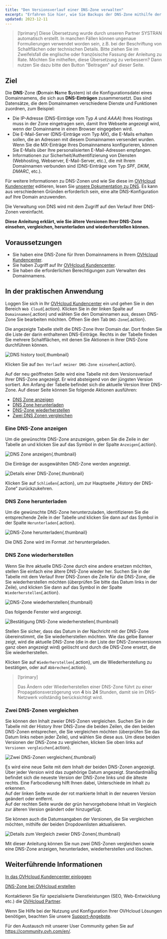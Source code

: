 ```yaml
---
title: "Den Versionsverlauf einer DNS-Zone verwalten"
excerpt: "Erfahren Sie hier, wie Sie Backups der DNS-Zone mithilfe der History-Funktion einsehen, vergleichen, herunterladen und wiederherstellen können"
updated: 2023-12-11
---
```


> [!primary]
> Diese Übersetzung wurde durch unseren Partner SYSTRAN automatisch erstellt. In manchen Fällen können ungenaue Formulierungen verwendet worden sein, z.B. bei der Beschriftung von Schaltflächen oder technischen Details. Bitte ziehen Sie im Zweifelsfall die englische oder französische Fassung der Anleitung zu Rate. Möchten Sie mithelfen, diese Übersetzung zu verbessern? Dann nutzen Sie dazu bitte den Button "Beitragen" auf dieser Seite.
>

## Ziel

Die **DNS**-Zone (**D**omain **N**ame **S**ystem) ist die Konfigurationsdatei eines Domainnamens, die sich aus **DNS-Einträgen** zusammensetzt. Das sind Datensätze, die dem Domainnamen verschiedene Dienste und Funktionen zuordnen, zum Beispiel:

- Die IP-Adresse (DNS-Einträge vom Typ *A* und *AAAA*) Ihres Hostings muss in der Zone eingetragen sein, damit Ihre Webseite angezeigt wird, wenn der Domainname in einen Browser eingegeben wird.
- Die E-Mail-Server (DNS-Einträge vom Typ *MX*), die E-Mails erhalten sollen, die an Adressen mit diesem Domainnamen versendet wurden. Wenn Sie die MX-Einträge Ihres Domainnamens konfigurieren, können Sie E-Mails über Ihre personalisierten E-Mail-Adressen empfangen.
- Informationen zur Sicherheit/Authentifizierung von Diensten (Webhosting, Webserver, E-Mail-Server, etc.), die mit Ihrem Domainnamen verbunden sind (DNS-Einträge vom Typ *SPF*, *DKIM*, *DMARC*, etc.).

Für weitere Informationen zu DNS-Zonen und wie Sie diese im [OVHcloud Kundencenter](/links//manager) editieren, lesen Sie [unsere Dokumentation zu DNS](/pages/web_cloud/domains/dns_zone_edit).
Es kann aus verschiedenen Gründen erforderlich sein, eine alte DNS-Konfiguration auf Ihre Domain anzuwenden.

Die Verwaltung von DNS wird mit dem Zugriff auf den Verlauf Ihrer DNS-Zonen vereinfacht.

**Diese Anleitung erklärt, wie Sie ältere Versionen Ihrer DNS-Zone einsehen, vergleichen, herunterladen und wiederherstellen können.**

## Voraussetzungen

- Sie haben eine DNS-Zone für Ihren Domainnamens in Ihrem [OVHcloud Kundencenter](/links//manager).
- Sie haben Zugriff auf Ihr [OVHcloud Kundencenter](/links//manager).
- Sie haben die erforderlichen Berechtigungen zum Verwalten des Domainnamens.

## In der praktischen Anwendung

Loggen Sie sich in Ihr [OVHcloud Kundencenter](/links//manager) ein und gehen Sie in den Bereich `Web Cloud`{.action}. Klicken Sie in der linken Spalte auf `Domainnamen`{.action} und wählen Sie den Domainnamen aus, dessen DNS-Zone Sie bearbeiten möchten. Öffnen Sie den Tab `DNS-Zone`{.action}.

Die angezeigte Tabelle stellt die DNS-Zone Ihrer Domain dar. Dort finden Sie die Liste der darin enthaltenen DNS-Einträge. Rechts in der Tabelle finden Sie mehrere Schaltflächen, mit denen Sie Aktionen in Ihrer DNS-Zone durchführen können. 

![DNS history tool](images/dns-zone-history.png){.thumbnail}

Klicken Sie auf `Den Verlauf meiner DNS-Zone einsehen`{.action}. 

Auf der neu geöffneten Seite wird eine Tabelle mit dem Versionsverlauf Ihrer DNS-Zone angezeigt. Er wird absteigend von der jüngsten Version sortiert. Am Anfang der Tabelle befindet sich die aktuelle Version Ihrer DNS-Zone. Auf dieser Seite können Sie folgende Aktionen ausführen:

- [DNS Zone anzeigen](#view)
- [DNS Zone herunterladen](#download)
- [DNS-Zone wiederherstellen](#restore)
- [Zwei DNS Zonen vergleichen](#compare)

### Eine DNS-Zone anzeigen <a name="view"></a>

Um die gewünschte DNS-Zone anzuzeigen, geben Sie die Zeile in der Tabelle an und klicken Sie auf das Symbol in der Spalte `Anzeigen`{.action}.

![DNS Zone anzeigen](images/visualize-dns-eyes.png){.thumbnail}

Die Einträge der ausgewählten DNS-Zone werden angezeigt.

![Details einer DNS-Zone](images/details-dns-zone.png){.thumbnail}

Klicken Sie auf `Schließen`{.action}, um zur Hauptseite „History der DNS-Zone“ zurückzukehren.

### DNS Zone herunterladen <a name="download"></a>

Um die gewünschte DNS-Zone herunterzuladen, identifizieren Sie die entsprechende Zeile in der Tabelle und klicken Sie dann auf das Symbol in der Spalte `Herunterladen`{.action}.

![DNS-Zone herunterladen](images/download-dns-zone.png){.thumbnail}

Die DNS Zone wird im Format *.txt* heruntergeladen.

### DNS Zone wiederherstellen <a name="restore"></a>

Wenn Sie Ihre aktuelle DNS-Zone durch eine andere ersetzen möchten, stellen Sie einfach eine ältere DNS-Zone wieder her. Suchen Sie in der Tabelle mit dem Verlauf Ihrer DNS-Zonen die Zeile für die DNS-Zone, die Sie wiederherstellen möchten (überprüfen Sie bitte das Datum links in der Zeile), und klicken Sie dann auf das Symbol in der Spalte `Wiederherstellen`{.action}.

![DNS-Zone wiederherstellen](images/restore-dns-zone.png){.thumbnail}

Das folgende Fenster wird angezeigt.

![Bestätigung DNS-Zone wiederherstellen](images/confirmation-restore-dns-zone.png){.thumbnail}

Stellen Sie sicher, dass das Datum in der Nachricht mit der DNS-Zone übereinstimmt, die Sie wiederherstellen möchten. Wie das gelbe Banner zeigt, wird die aktuelle DNS-Zone (die in der Liste der DNS-Zonenversionen ganz oben angezeigt wird) gelöscht und durch die DNS-Zone ersetzt, die Sie wiederherstellen.

Klicken Sie auf `Wiederherstellen`{.action}, um die Wiederherstellung zu bestätigen, oder auf `Abbrechen`{.action}.

> [!primary]
>
> Das Ändern oder Wiederherstellen einer DNS-Zone führt zu einer Propagationsverzögerung von **4** bis **24** Stunden, damit sie im DNS-Netzwerk vollständig berücksichtigt wird.
>

### Zwei DNS-Zonen vergleichen <a name="compare"></a>

Sie können den Inhalt zweier DNS-Zonen vergleichen. Suchen Sie in der Tabelle mit der History Ihrer DNS-Zone die beiden Zeilen, die den beiden DNS-Zonen entsprechen, die Sie vergleichen möchten (überprüfen Sie das Datum links neben jeder Zeile), und wählen Sie diese aus. Um diese beiden Versionen der DNS-Zone zu vergleichen, klicken Sie oben links auf `Versionen vergleichen`{.action}.

![Zwei DNS-Zonen vergleichen](images/compare-two-dns-zone.png){.thumbnail}

Es wird eine neue Seite mit dem Inhalt der beiden DNS-Zonen angezeigt. Über jeder Version wird das zugehörige Datum angezeigt. Standardmäßig befindet sich die neueste Version der DNS-Zone links und die älteste rechts. Eine Farbcodierung hilft Ihnen dabei, Unterschiede im Inhalt zu erkennen.<br>
Auf der linken Seite wurde der rot markierte Inhalt in der neueren Version geändert oder entfernt.<br>
Auf der rechten Seite wurde der grün hervorgehobene Inhalt im Vergleich zur älteren Version geändert oder hinzugefügt. 

Sie können auch die Datumsangaben der Versionen, die Sie vergleichen möchten, mithilfe der beiden Dropdownlisten aktualisieren.

![Details zum Vergleich zweier DNS-Zonen](images/compare-dns-zone-details.png){.thumbnail}

Mit dieser Anleitung können Sie nun zwei DNS-Zonen vergleichen sowie eine DNS-Zone anzeigen, herunterladen, wiederherstellen und löschen.

## Weiterführende Informationen

[In das OVHcloud Kundencenter einloggen](/pages/account_and_service_management/account_information/ovhcloud-account-login)

[DNS-Zone bei OVHcloud erstellen](/pages/web_cloud/domains/dns_zone_create)

Kontaktieren Sie für spezialisierte Dienstleistungen (SEO, Web-Entwicklung etc.) die [OVHcloud Partner](https://partner.ovhcloud.com/de/directory/).

Wenn Sie Hilfe bei der Nutzung und Konfiguration Ihrer OVHcloud Lösungen benötigen, beachten Sie unsere [Support-Angebote](/links//support).

Für den Austausch mit unserer User Community gehen Sie auf <https://community.ovh.com/en/>.